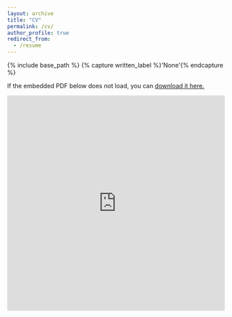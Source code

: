 ```yaml
---
layout: archive
title: "CV"
permalink: /cv/
author_profile: true
redirect_from:
  - /resume
---
```


{% include base_path %}
{% capture written_label %}'None'{% endcapture %}

If the embedded PDF below does not load, you can <u><a href="https://singhhsukh.github.io/files/sukhwins-cv.pdf">download it here.</a></u>
<br/>

<embed src="https://singhhsukh.github.io/files/sukhwins-cv.pdf" type="application/pdf" width="100%" height="500px"/>

